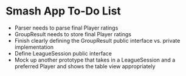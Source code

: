 # Smash App To-Do List
- Parser needs to parse final Player ratings
- GroupResult needs to store final Player ratings
- Finish clearly defining the GroupResult public interface vs. private implementation
- Define LeagueSession public interface
- Mock up another prototype that takes in a LeagueSession and a preferred Player and shows the table view appropriately